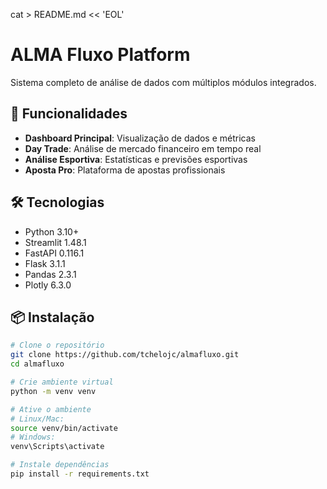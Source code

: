 cat > README.md << 'EOL'
# ALMA Fluxo Platform

Sistema completo de análise de dados com múltiplos módulos integrados.

## 🚀 Funcionalidades

- **Dashboard Principal**: Visualização de dados e métricas
- **Day Trade**: Análise de mercado financeiro em tempo real
- **Análise Esportiva**: Estatísticas e previsões esportivas
- **Aposta Pro**: Plataforma de apostas profissionais

## 🛠️ Tecnologias

- Python 3.10+
- Streamlit 1.48.1
- FastAPI 0.116.1
- Flask 3.1.1
- Pandas 2.3.1
- Plotly 6.3.0

## 📦 Instalação

```bash
# Clone o repositório
git clone https://github.com/tchelojc/almafluxo.git
cd almafluxo

# Crie ambiente virtual
python -m venv venv

# Ative o ambiente
# Linux/Mac:
source venv/bin/activate
# Windows:
venv\Scripts\activate

# Instale dependências
pip install -r requirements.txt